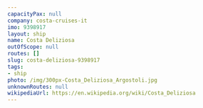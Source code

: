 ```yaml
---
capacityPax: null
company: costa-cruises-it
imo: 9398917
layout: ship
name: Costa Deliziosa
outOfScope: null
routes: []
slug: costa-deliziosa-9398917
tags:
- ship
photo: /img/300px-Costa_Deliziosa_Argostoli.jpg
unknownRoutes: null
wikipediaUrl: https://en.wikipedia.org/wiki/Costa_Deliziosa
---
```

